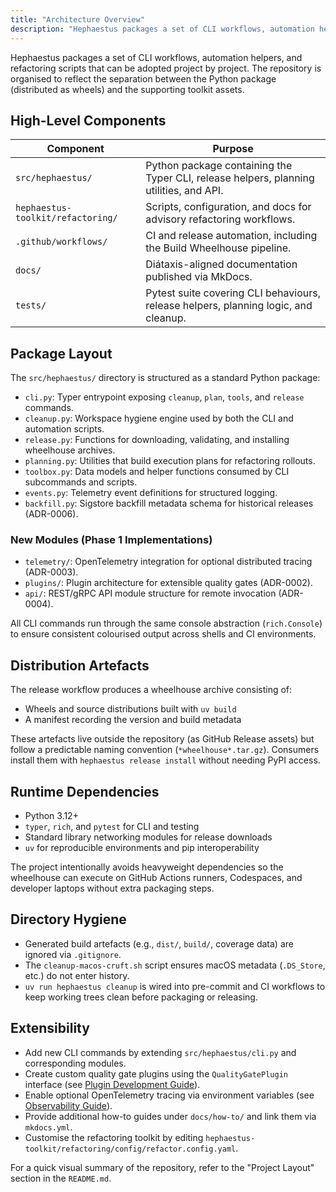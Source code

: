 ```yaml
---
title: "Architecture Overview"
description: "Hephaestus packages a set of CLI workflows, automation helpers, and refactoring scripts that can be adopted project by project. The repository is organised to..."
---
```


Hephaestus packages a set of CLI workflows, automation helpers, and refactoring scripts that can be
adopted project by project. The repository is organised to reflect the separation between the
Python package (distributed as wheels) and the supporting toolkit assets.

## High-Level Components

| Component                         | Purpose                                                                                |
| --------------------------------- | -------------------------------------------------------------------------------------- |
| `src/hephaestus/`                 | Python package containing the Typer CLI, release helpers, planning utilities, and API. |
| `hephaestus-toolkit/refactoring/` | Scripts, configuration, and docs for advisory refactoring workflows.                   |
| `.github/workflows/`              | CI and release automation, including the Build Wheelhouse pipeline.                    |
| `docs/`                           | Diátaxis-aligned documentation published via MkDocs.                                   |
| `tests/`                          | Pytest suite covering CLI behaviours, release helpers, planning logic, and cleanup.    |

## Package Layout

The `src/hephaestus/` directory is structured as a standard Python package:

- `cli.py`: Typer entrypoint exposing `cleanup`, `plan`, `tools`, and `release` commands.
- `cleanup.py`: Workspace hygiene engine used by both the CLI and automation scripts.
- `release.py`: Functions for downloading, validating, and installing wheelhouse archives.
- `planning.py`: Utilities that build execution plans for refactoring rollouts.
- `toolbox.py`: Data models and helper functions consumed by CLI subcommands and scripts.
- `events.py`: Telemetry event definitions for structured logging.
- `backfill.py`: Sigstore backfill metadata schema for historical releases (ADR-0006).

### New Modules (Phase 1 Implementations)

- `telemetry/`: OpenTelemetry integration for optional distributed tracing (ADR-0003).
- `plugins/`: Plugin architecture for extensible quality gates (ADR-0002).
- `api/`: REST/gRPC API module structure for remote invocation (ADR-0004).

All CLI commands run through the same console abstraction (`rich.Console`) to ensure consistent
colourised output across shells and CI environments.

## Distribution Artefacts

The release workflow produces a wheelhouse archive consisting of:

- Wheels and source distributions built with `uv build`
- A manifest recording the version and build metadata

These artefacts live outside the repository (as GitHub Release assets) but follow a predictable
naming convention (`*wheelhouse*.tar.gz`). Consumers install them with `hephaestus release install`
without needing PyPI access.

## Runtime Dependencies

- Python 3.12+
- `typer`, `rich`, and `pytest` for CLI and testing
- Standard library networking modules for release downloads
- `uv` for reproducible environments and pip interoperability

The project intentionally avoids heavyweight dependencies so the wheelhouse can execute on GitHub
Actions runners, Codespaces, and developer laptops without extra packaging steps.

## Directory Hygiene

- Generated build artefacts (e.g., `dist/`, `build/`, coverage data) are ignored via `.gitignore`.
- The `cleanup-macos-cruft.sh` script ensures macOS metadata (`.DS_Store`, etc.) do not enter
  history.
- `uv run hephaestus cleanup` is wired into pre-commit and CI workflows to keep working trees clean
  before packaging or releasing.

## Extensibility

- Add new CLI commands by extending `src/hephaestus/cli.py` and corresponding modules.
- Create custom quality gate plugins using the `QualityGatePlugin` interface (see [Plugin Development Guide](/how-to/plugin-development/)).
- Enable optional OpenTelemetry tracing via environment variables (see [Observability Guide](/how-to/observability/)).
- Provide additional how-to guides under `docs/how-to/` and link them via `mkdocs.yml`.
- Customise the refactoring toolkit by editing `hephaestus-toolkit/refactoring/config/refactor.config.yaml`.

For a quick visual summary of the repository, refer to the "Project Layout" section in the
`README.md`.
